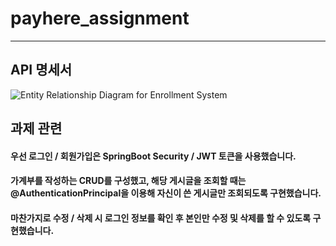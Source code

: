 # payhere_assignment
-------------------------

## API 명세서
![Entity Relationship Diagram for Enrollment System](https://user-images.githubusercontent.com/83135775/188639049-cfd2654d-90c8-41c1-9adb-2dd06aa39940.jpg)

## 과제 관련
#### 우선 로그인 / 회원가입은 SpringBoot Security / JWT 토큰을 사용했습니다.
#### 가계부를 작성하는 CRUD를 구성했고, 해당 게시글을 조회할 때는 @AuthenticationPrincipal을 이용해 자신이 쓴 게시글만 조회되도록 구현했습니다.
#### 마찬가지로 수정 / 삭제 시 로그인 정보를 확인 후 본인만 수정 및 삭제를 할 수 있도록 구현했습니다.
